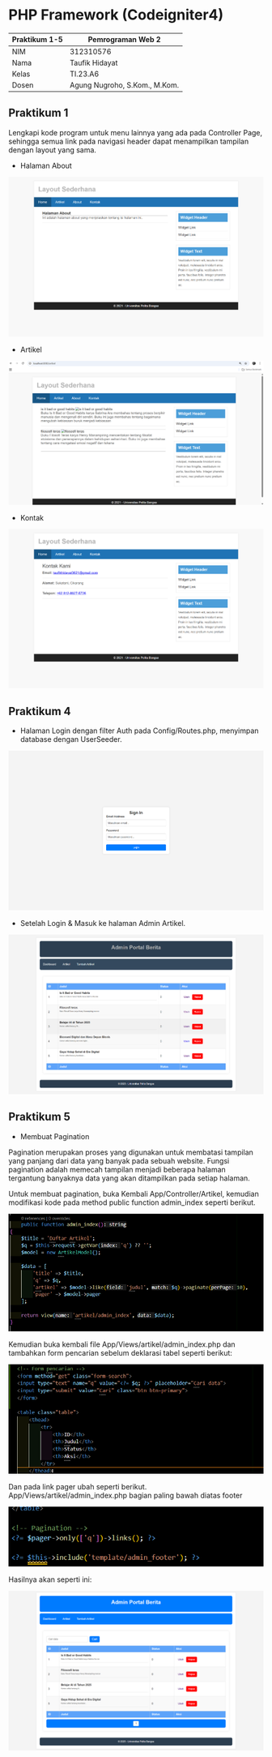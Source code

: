 # PHP Framework (Codeigniter4)
| Praktikum 1-5  |  Pemrograman Web 2  
|-------|---------
| NIM   | 312310576
| Nama  | Taufik Hidayat
| Kelas | TI.23.A6
| Dosen |  Agung Nugroho, S.Kom., M.Kom.

## Praktikum 1

Lengkapi kode program untuk menu lainnya yang ada pada Controller Page, sehingga semua
link pada navigasi header dapat menampilkan tampilan dengan layout yang sama.

- Halaman About

![gambar](ss/ss1.png)

- Artikel

![image](ss/ss7.png)

- Kontak

![image](ss/ss2.png)
## Praktikum 4
-  Halaman Login dengan filter Auth pada Config/Routes.php, menyimpan database dengan UserSeeder.

![image](ss/ss25.png)

- Setelah Login & Masuk ke halaman Admin Artikel.

![image](ss/ss26.png)

## Praktikum 5
- Membuat Pagination

Pagination merupakan proses yang digunakan untuk membatasi tampilan yang panjang
dari data yang banyak pada sebuah website. Fungsi pagination adalah memecah tampilan
menjadi beberapa halaman tergantung banyaknya data yang akan ditampilkan pada
setiap halaman.

Untuk membuat pagination, buka Kembali App/Controller/Artikel, kemudian modifikasi kode
pada method public function admin_index seperti berikut.

![image](ss/ssp5_2.png)

Kemudian buka kembali file App/Views/artikel/admin_index.php dan tambahkan form
pencarian sebelum deklarasi tabel seperti berikut:

![image](ss/ssp5_3.png)

Dan pada link pager ubah seperti berikut.
App/Views/artikel/admin_index.php bagian paling bawah diatas footer

![image](ss/ssp5_4.png)

Hasilnya akan seperti ini:

![image](ss/ssp5.png)
